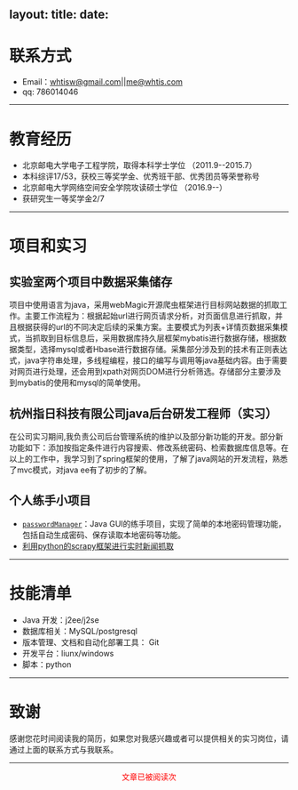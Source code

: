 layout:
title:
date:
---

# 联系方式
- Email：whtisw@gmail.com||me@whtis.com
- qq: 786014046

---

# 教育经历
+ 北京邮电大学电子工程学院，取得本科学士学位  （2011.9--2015.7）               
+ 本科综评17/53，获校三等奖学金、优秀班干部、优秀团员等荣誉称号
+ 北京邮电大学网络空间安全学院攻读硕士学位     （2016.9--）       
+ 获研究生一等奖学金2/7

---

# 项目和实习

## 实验室两个项目中数据采集储存
项目中使用语言为java，采用webMagic开源爬虫框架进行目标网站数据的抓取工作。主要工作流程为：根据起始url进行网页请求分析，对页面信息进行抓取，并且根据获得的url的不同决定后续的采集方案。主要模式为列表+详情页数据采集模式，当抓取到目标信息后，采用数据库持久层框架mybatis进行数据存储，根据数据类型，选择mysql或者Hbase进行数据存储。采集部分涉及到的技术有正则表达式，java字符串处理，多线程编程，接口的编写与调用等java基础内容。由于需要对网页进行处理，还会用到xpath对网页DOM进行分析筛选。存储部分主要涉及到mybatis的使用和mysql的简单使用。

## 杭州指日科技有限公司java后台研发工程师（实习）
在公司实习期间,我负责公司后台管理系统的维护以及部分新功能的开发。部分新功能如下：添加按指定条件进行内容搜索、修改系统密码、检索数据库信息等。在以上的工作中，我学习到了spring框架的使用，了解了java网站的开发流程，熟悉了mvc模式，对java ee有了初步的了解。

## 个人练手小项目
- [`passwordManager`](http://www.whtis.com/2016/02/20/GUI%E7%BB%83%E4%B9%A0%E4%B9%8B%E4%BA%8C-%E5%AF%86%E7%A0%81%E7%AE%A1%E7%90%86%E5%99%A8/)：Java GUI的练手项目，实现了简单的本地密码管理功能，包括自动生成密码、保存读取本地密码等功能。
- [利用python的scrapy框架进行实时新闻抓取](http://www.whtis.com/2017/07/28/%E4%BD%BF%E7%94%A8python%E7%88%AC%E8%99%AB%E6%A1%86%E6%9E%B6scrapy%E5%AF%B9%E5%AE%9E%E6%97%B6%E6%96%B0%E9%97%BB%E8%BF%9B%E8%A1%8C%E6%8A%93%E5%8F%96%E5%B9%B6%E5%AD%98%E5%85%A5%E6%95%B0%E6%8D%AE%E5%BA%93/)

---

# 技能清单
+ Java 开发：j2ee/j2se
+ 数据库相关：MySQL/postgresql
+ 版本管理、文档和自动化部署工具： Git
+ 开发平台：liunx/windows
+ 脚本：python

---

# 致谢
感谢您花时间阅读我的简历，如果您对我感兴趣或者可以提供相关的实习岗位，请通过上面的联系方式与我联系。

---
<div align="center" style="color:red;width=80px;height:90px;" onmouseout="this.style.border='1px solid blue'" onmouseover="this.style.border='none'">
<span id="busuanzi_container_page_pv">文章已被阅读<span id="busuanzi_value_page_pv"></span>次</span>
</div>

